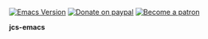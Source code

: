[![Emacs Version](https://img.shields.io/badge/Emacs-29.0.50+-7F5AB6.svg?logo=gnu%20emacs&logoColor=white)](https://www.gnu.org/software/emacs/download.html)
[![Donate on paypal](https://img.shields.io/badge/paypal-donate-1?logo=paypal&color=blue)](https://www.paypal.me/jcs090218)
[![Become a patron](https://img.shields.io/badge/patreon-become%20a%20patron-orange.svg?logo=patreon)](https://www.patreon.com/jcs090218)

**jcs-emacs**
